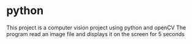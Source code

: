# python
This project is a computer vision project using python and openCV
The program read an image file and displays it on the screen for 5 seconds
